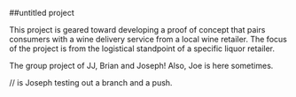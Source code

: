 ##untitled project

This project is geared toward developing a proof of concept that pairs consumers with a wine delivery service from a
local wine retailer. The focus of the project is from the logistical standpoint of a specific liquor retailer.

The group project of JJ, Brian and Joseph! Also, Joe is here sometimes.


// is Joseph testing out a branch and a push.
